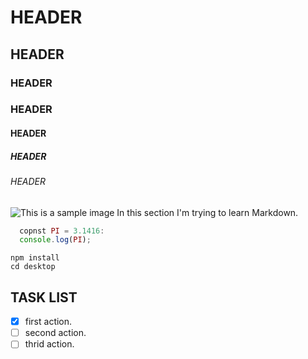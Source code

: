 # HEADER 
## HEADER
### HEADER
### HEADER
#### HEADER
##### HEADER
###### HEADER

![This is a sample image](https://octodex.github.com/images/yaktocat.png)
In this section I'm trying to learn Markdown.

``` javascript
  copnst PI = 3.1416:
  console.log(PI);
```

```
npm install 
cd desktop
```

## TASK LIST

- [x] first action.
- [ ] second action.
- [ ] thrid action.
